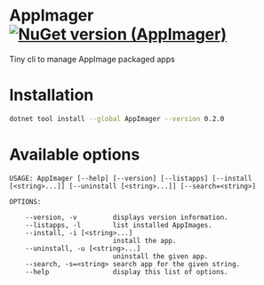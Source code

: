 # AppImager [![NuGet version (AppImager)](https://img.shields.io/nuget/v/AppImager.svg?style=flat-square)](https://www.nuget.org/packages/AppImager/)
Tiny cli to manage AppImage packaged apps


# Installation

```bash
dotnet tool install --global AppImager --version 0.2.0
```

# Available options

```
USAGE: AppImager [--help] [--version] [--listapps] [--install [<string>...]] [--uninstall [<string>...]] [--search=<string>]

OPTIONS:

    --version, -v         displays version information.
    --listapps, -l        list installed AppImages.
    --install, -i [<string>...]
                          install the app.
    --uninstall, -u [<string>...]
                          uninstall the given app.
    --search, -s=<string> search app for the given string.
    --help                display this list of options.
```
